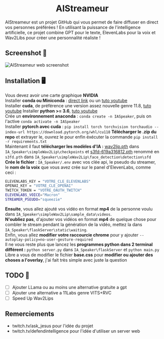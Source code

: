 <h1 align="center">AIStreameur</h1>

AIStreameur est un projet GitHub qui vous permet de faire diffuser en direct vos personnes préférées ! En utilisant la puissance de l'intelligence artificielle, ce projet combine GPT pour le texte, ElevenLabs pour la voix et Wav2Libs pour créer une personnalité réaliste !

## Screenshot 🤩

![AIStreameur web screenshot](https://i.imgur.com/EnR7lRJ.jpg)

## Installation 🖥️

Vous devez avoir une carte graphique **NVIDIA**  
Installer **conda ou Miniconda** : [direct link](https://repo.anaconda.com/miniconda/Miniconda3-latest-Windows-x86_64.exe) ou un [tuto youtube](https://www.youtube.com/watch?v=P17GY1gSnFk&t=120s)   
Installer **cuda**, de préférence une version assez nouvelle genre 11.8, [tuto youtube](https://www.youtube.com/watch?v=ctQi9mU7t9o) 
Installer **python >= 3.6**, [tuto youtube](https://www.youtube.com/watch?v=3nrCgMTDTdY)   
Crée un **environnement anaconda** : ```conda create -n IASpeaker```, puis on l'active ```conda activate -n IASpeaker```  
Installer **pytorch avec cuda** : ```pip install torch torchvision torchaudio --index-url https://download.pytorch.org/whl/cu118``` 
**Télécharger le .zip du repo** et extrayer le, ouvrez le pour enfin éxécuter la commande ```pip install -r requirements.txt```  
Maintenant il faut **télécharger les modèles d'IA :** [wav2lip.pth](https://iiitaphyd-my.sharepoint.com/personal/radrabha_m_research_iiit_ac_in/_layouts/15/onedrive.aspx?id=%2Fpersonal%2Fradrabha%5Fm%5Fresearch%5Fiiit%5Fac%5Fin%2FDocuments%2FWav2Lip%5FModels%2Fwav2lip%2Epth&parent=%2Fpersonal%2Fradrabha%5Fm%5Fresearch%5Fiiit%5Fac%5Fin%2FDocuments%2FWav2Lip%5FModels&ga=1) dans ```IA_Speaker\simpleWav2Lip\checkpoints``` et [s3fd-619a316812.pth](https://www.adrianbulat.com/downloads/python-fan/s3fd-619a316812.pth) renommé en ```s3fd.pth``` dans ```IA_Speaker\simpleWav2Lip\face_detection\detection\sfd```  
**Crée le fichier** : ```IA_Speaker/.env``` avec vos clée api, le pseudo du streamer, le **nom de la voix** que vous avez crée sur le panel d'ElevenLabs, comme ceci :   
```bash
ELEVENLABS_KEY = "VOTRE_CLE_ELEVENLABS"
OPENAI_KEY = "VOTRE_CLE_OPENAI"
TWITCH_TOKEN = "VOTRE_OAUTH_TWITCH"
ELEVENLABS_VOICE="Macron"
STREAMER_PSEUDO="squeezie"
```  
**Ensuite**, vous allez ajouté vos vidéo en format **mp4** de la personne voulu dans ```IA_Speaker\simpleWav2Lip\sample_data\videos```.  
**N'oubliez pas**, d'ajouter vos vidéos en format **mp4** de quelque chose pour combler le stream pendant la génération de la vidéo, mettez la dans ```IA_Speaker\flaskServer\static\waiting```.  
Enfin, vous allez **modifier votre raccourcie chrome** pour y ajouter ```--autoplay-policy=no-user-gesture-required```  
Il ne vous reste plus que lancez les **programmes python dans 2 terminal différent :** ```python server.py``` dans ```IA_Speaker\flaskServer``` et ```python main.py```   
Libre a vous de modifier le fichier **base.css** pour **modifier ou ajouter des choses a l'overlay**, j'ai fait très simple avec juste la question


## TODO 📝

- [ ]  Ajouter LLama ou au moins une alternative gratuite a gpt
- [ ]  Ajouter une alternative a 11Labs genre VITS+RVC
- [ ]  Speed Up Wav2Lips

## Remerciements

- twitch.tv/ask_jesus pour l'idée du projet
- twitch.tv/defendintelligence pour l'idée d'utiliser un server web

